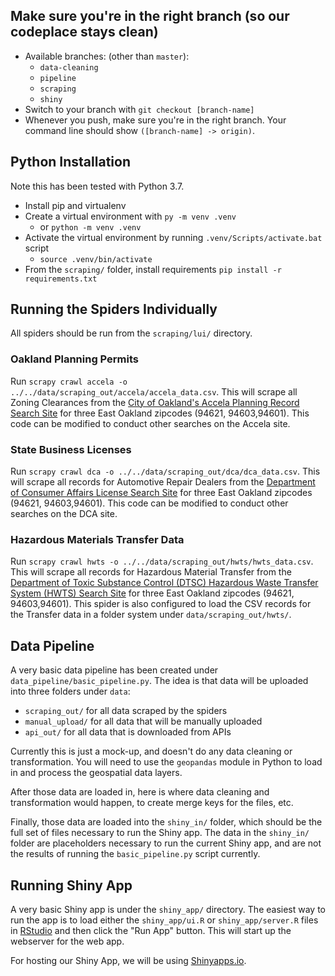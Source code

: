 ## Make sure you're in the right branch (so our codeplace stays clean)

- Available branches: (other than `master`): 
  - `data-cleaning`
  - `pipeline`
  - `scraping`
  - `shiny`
- Switch to your branch with `git checkout [branch-name]`
- Whenever you push, make sure you're in the right branch. Your command line should show `([branch-name] -> origin)`. 

## Python Installation

Note this has been tested with Python 3.7. 

- Install pip and virtualenv
- Create a virtual environment with `py -m venv .venv`
    - or `python -m venv .venv`
- Activate the virtual environment by running `.venv/Scripts/activate.bat` script
    - `source .venv/bin/activate`
- From the `scraping/` folder, install requirements `pip install -r requirements.txt`

## Running the Spiders Individually

All spiders should be run from the `scraping/lui/` directory.

### Oakland Planning Permits

Run `scrapy crawl accela -o ../../data/scraping_out/accela/accela_data.csv`. This will scrape all Zoning Clearances from the [City of Oakland's Accela Planning Record Search Site](https://aca.accela.com/OAKLAND/Cap/CapHome.aspx?module=Planning&TabName=Planning) for three East Oakland zipcodes (94621, 94603,94601). This code can be modified to conduct other searches on the Accela site.

### State Business Licenses

Run `scrapy crawl dca -o ../../data/scraping_out/dca/dca_data.csv`. This will scrape all records for Automotive Repair Dealers from the [Department of Consumer Affairs License Search Site](https://search.dca.ca.gov/) for three East Oakland zipcodes (94621, 94603,94601). This code can be modified to conduct other searches on the DCA site.

### Hazardous Materials Transfer Data

Run `scrapy crawl hwts -o ../../data/scraping_out/hwts/hwts_data.csv`. This will scrape all records for Hazardous Material Transfer from the [Department of Toxic Substance Control (DTSC) Hazardous Waste Transfer System (HWTS) Search Site](https://hwts.dtsc.ca.gov/) for three East Oakland zipcodes (94621, 94603,94601). This spider is also configured to load the CSV records for the Transfer data in a folder system under `data/scraping_out/hwts/`.

## Data Pipeline

A very basic data pipeline has been created under `data_pipeline/basic_pipeline.py`. The idea is that data will be uploaded into three folders under `data`: 
- `scraping_out/` for all data scraped by the spiders
- `manual_upload/` for all data that will be manually uploaded
- `api_out/` for all data that is downloaded from APIs

Currently this is just a mock-up, and doesn't do any data cleaning or transformation. You will need to use the `geopandas` module in Python to load in and process the geospatial data layers.

After those data are loaded in, here is where data cleaning and transformation would happen, to create merge keys for the files, etc.

Finally, those data are loaded into the `shiny_in/` folder, which should be the full set of files necessary to run the Shiny app. The data in the `shiny_in/` folder are placeholders necessary to run the current Shiny app, and are not the results of running the `basic_pipeline.py` script currently.

## Running Shiny App

A very basic Shiny app is under the `shiny_app/` directory. The easiest way to run the app is to load either the `shiny_app/ui.R` or `shiny_app/server.R` files in [RStudio](https://rstudio.com/) and then click the "Run App" button. This will start up the webserver for the web app.

For hosting our Shiny App, we will be using [Shinyapps.io](https://www.shinyapps.io/). 